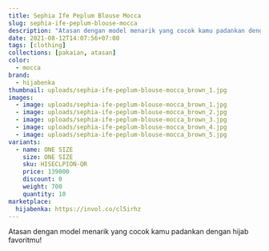 ```yaml
---
title: Sephia Ife Peplum Blouse Mocca
slug: sephia-ife-peplum-blouse-mocca
description: "Atasan dengan model menarik yang cocok kamu padankan dengan hijab favoritmu!"
date: 2021-08-12T14:07:56+07:00
tags: [clothing]
collections: [pakaian, atasan]
color:
  - mocca
brand:
  - hijabenka
thumbnail: uploads/sephia-ife-peplum-blouse-mocca_brown_1.jpg
images:
  - image: uploads/sephia-ife-peplum-blouse-mocca_brown_1.jpg
  - image: uploads/sephia-ife-peplum-blouse-mocca_brown_2.jpg
  - image: uploads/sephia-ife-peplum-blouse-mocca_brown_3.jpg
  - image: uploads/sephia-ife-peplum-blouse-mocca_brown_4.jpg
  - image: uploads/sephia-ife-peplum-blouse-mocca_brown_5.jpg
variants:
  - name: ONE SIZE
    size: ONE SIZE
    sku: HISECLPION-QR
    price: 139000
    discount: 0
    weight: 700
    quantity: 10
marketplace:
  hijabenka: https://invol.co/cl5irhz
---
```


Atasan dengan model menarik yang cocok kamu padankan dengan hijab favoritmu!
